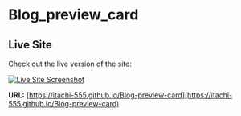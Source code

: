 # Blog_preview_card
## Live Site

Check out the live version of the site:

[![Live Site Screenshot](https://via.placeholder.com/800x400.png?text=Live+Site+Screenshot)](https://itachi-555.github.io/Blog-preview-card)

**URL:** [https://itachi-555.github.io/Blog-preview-card](https://itachi-555.github.io/Blog-preview-card)

